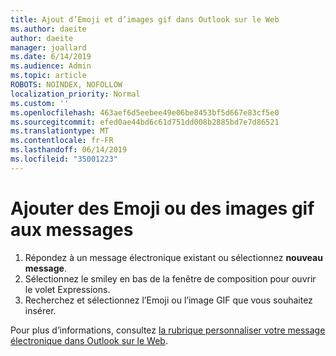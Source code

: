 ```yaml
---
title: Ajout d’Emoji et d’images gif dans Outlook sur le Web
ms.author: daeite
author: daeite
manager: joallard
ms.date: 6/14/2019
ms.audience: Admin
ms.topic: article
ROBOTS: NOINDEX, NOFOLLOW
localization_priority: Normal
ms.custom: ''
ms.openlocfilehash: 463aef6d5eebee49e06be8453bf5d667e83cf5e0
ms.sourcegitcommit: efed0ae44bd6c61d751dd008b2885bd7e7d86521
ms.translationtype: MT
ms.contentlocale: fr-FR
ms.lasthandoff: 06/14/2019
ms.locfileid: "35001223"
---
```

# <a name="add-emojis-or-gifs-to-messages"></a>Ajouter des Emoji ou des images gif aux messages

1. Répondez à un message électronique existant ou sélectionnez **nouveau message**.
1. Sélectionnez le smiley en bas de la fenêtre de composition pour ouvrir le volet Expressions.
1. Recherchez et sélectionnez l’Emoji ou l’image GIF que vous souhaitez insérer.

Pour plus d’informations, consultez [la rubrique personnaliser votre message électronique dans Outlook sur le Web](https://support.office.com/article/079442eb-6b41-4ff5-b6e0-a83d3967ac41).